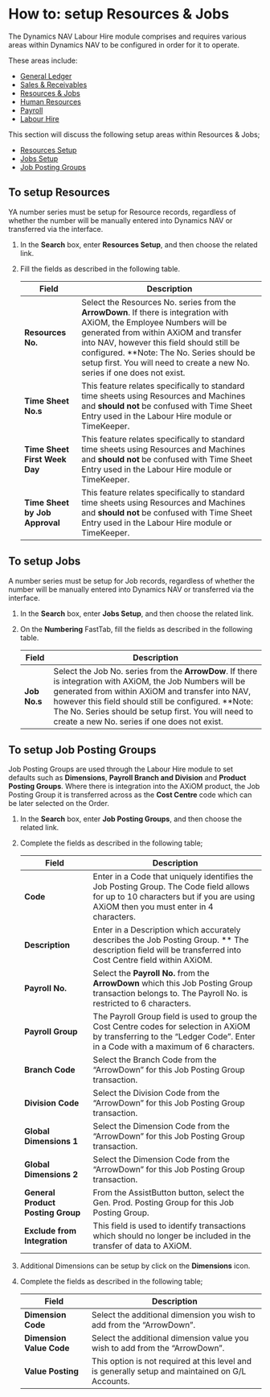 # How to: setup Resources & Jobs

The Dynamics NAV Labour Hire module comprises and requires various areas within Dynamics NAV
to be configured in order for it to operate. 

These areas include:

- [General Ledger](au-labour-setup-general-ledger.md)
- [Sales & Receivables](au-labour-setup-sales-receivables.md)
- [Resources & Jobs](au-labour-setup-resources-jobs.md)
- [Human Resources](au-labour-setup-human-resources.md)
- [Payroll](au-labour-setup-payroll.md)
- [Labour Hire](au-labour-setup-labour-hire.md)

This section will discuss the following setup areas within Resources & Jobs;

- [Resources Setup](#to-setup-resources)
- [Jobs Setup](#to-setup-jobs)
- [Job Posting Groups](#to-job-posting-groups)

## To setup Resources
YA number series must be setup for Resource records, regardless of whether the number will be manually entered into Dynamics NAV or transferred via the interface.

1. In the **Search** box, enter **Resources Setup**, and then choose the related link.  
2. Fill the fields as described in the following table.  

    |Field|Description|  
    |---------------------------------|---------------------------------------|  
    |**Resources No.**|Select the Resources No. series from the **ArrowDown**. If there is integration with AXiOM, the Employee Numbers will be generated from within AXiOM and transfer into NAV, however this field should still be configured. **Note: The No. Series should be setup first.  You will need to create a new No. series if one does not exist.|  
    |**Time Sheet No.s**|This feature relates specifically to standard time sheets using Resources and Machines and **should not** be confused with Time Sheet Entry used in the Labour Hire module or TimeKeeper.|  
    |**Time Sheet First Week Day**|This feature relates specifically to standard time sheets using Resources and Machines and **should not** be confused with Time Sheet Entry used in the Labour Hire module or TimeKeeper.|  
    |**Time Sheet by Job Approval**|This feature relates specifically to standard time sheets using Resources and Machines and **should not** be confused with Time Sheet Entry used in the Labour Hire module or TimeKeeper.| 
        

## To setup Jobs
A number series must be setup for Job records, regardless of whether the number will be manually entered into Dynamics NAV or transferred via the interface.

1. In the **Search** box, enter **Jobs Setup**, and then choose the related link.  
2. On the **Numbering** FastTab, fill the fields as described in the following table.  

    |Field|Description|  
    |---------------------------------|---------------------------------------|  
    |**Job No.s**|Select the Job No. series from the **ArrowDow**.  If there is integration with AXiOM, the Job Numbers will be generated from within AXiOM and transfer into NAV, however this field should still be configured. **Note: The No. Series should be setup first.  You will need to create a new No. series if one does not exist.|  
       

## To setup Job Posting Groups
Job Posting Groups are used through the Labour Hire module to set defaults such as **Dimensions**, **Payroll Branch and Division** and **Product Posting Groups**.  Where there is integration into the AXiOM product, the Job Posting Group it is transferred across as the **Cost Centre** code which can be later selected on the Order.

1. In the **Search** box, enter **Job Posting Groups**, and then choose the related link.  
2. Complete the fields as described in the following table;

    |Field|Description|  
    |---------------------------------|---------------------------------------|  
    |**Code**|Enter in a Code that uniquely identifies the Job Posting Group.  The Code field allows for up to 10 characters but if you are using AXiOM then you must enter in 4 characters.|  
    |**Description**|Enter in a Description which accurately describes the Job Posting Group. ** The description field will be transferred into Cost Centre field within AXiOM.|  
    |**Payroll No.**|Select the **Payroll No.** from the **ArrowDown** which this Job Posting Group transaction belongs to.  The Payroll No. is restricted to 6 characters. |  
    |**Payroll Group**|The Payroll Group field is used to group the Cost Centre codes for selection in AXiOM by transferring to the “Ledger Code”.    Enter in a Code with a maximum of 6 characters.| 
    |**Branch Code**|Select the Branch Code from the “ArrowDown” for this Job Posting Group transaction.|
    |**Division Code**|Select the Division Code from the “ArrowDown” for this Job Posting Group transaction.|
    |**Global Dimensions 1**|Select the Dimension Code from the “ArrowDown” for this Job Posting Group transaction.|
    |**Global Dimensions 2**|Select the Dimension Code from the “ArrowDown” for this Job Posting Group transaction.|
    |**General Product Posting Group**|From the AssistButton button, select the Gen. Prod. Posting Group for this Job Posting Group.|
    |**Exclude from Integration**|This field is used to identify transactions which should no longer be included in the transfer of data to AXiOM.|

3. Additional Dimensions can be setup by click on the **Dimensions** icon.    
4. Complete the fields as described in the following table;

    |Field|Description|  
    |---------------------------------|---------------------------------------|  
    |**Dimension Code**|Select the additional dimension you wish to add from the “ArrowDown”.|  
    |**Dimension Value Code**|Select the additional dimension value you wish to add from the “ArrowDown”.|  
    |**Value Posting**|This option is not required at this level and is generally setup and maintained on G/L Accounts. |  
   
